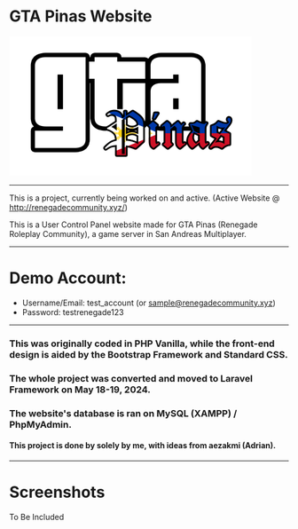 # GTA Pinas Website

![GTA Pinas Logo](public/assets/pictures/gtapinas_logo.png)

----

This is a project, currently being worked on and active. (Active Website @ http://renegadecommunity.xyz/)

This is a User Control Panel website made for GTA Pinas (Renegade Roleplay Community), a game server in San Andreas Multiplayer.

----

# Demo Account:

* Username/Email: test_account (or sample@renegadecommunity.xyz)
* Password: testrenegade123

----

### This was originally coded in PHP Vanilla, while the front-end design is aided by the Bootstrap Framework and Standard CSS.
### The whole project was converted and moved to Laravel Framework on May 18-19, 2024.

### The website's database is ran on MySQL (XAMPP) / PhpMyAdmin.

#### This project is done by solely by me, with ideas from aezakmi (Adrian).

---

# Screenshots

To Be Included
